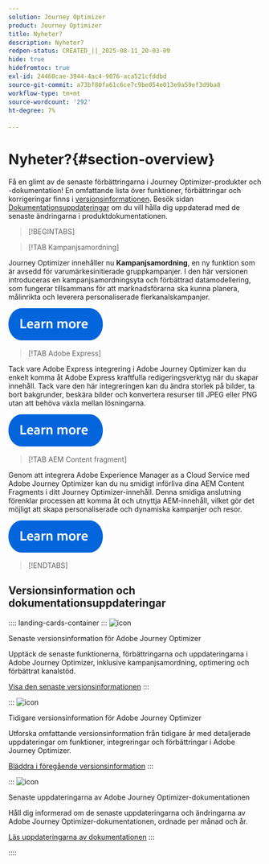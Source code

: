 ```yaml
---
solution: Journey Optimizer
product: Journey Optimizer
title: Nyheter?
description: Nyheter?
redpen-status: CREATED_||_2025-08-11_20-03-09
hide: true
hidefromtoc: true
exl-id: 24460cae-3944-4ac4-9076-aca521cfddbd
source-git-commit: a73bf80fa61c6ce7c9be054e013e9a59ef3d9ba8
workflow-type: tm+mt
source-wordcount: '292'
ht-degree: 7%

---
```


# Nyheter?{#section-overview}

Få en glimt av de senaste förbättringarna i Journey Optimizer-produkter och -dokumentation! En omfattande lista över funktioner, förbättringar och korrigeringar finns i [versionsinformationen](../using/rn/release-notes.md). Besök sidan [Dokumentationsuppdateringar](../using/rn/documentation-updates.md) om du vill hålla dig uppdaterad med de senaste ändringarna i produktdokumentationen.

>[!BEGINTABS]

>[!TAB Kampanjsamordning]

Journey Optimizer innehåller nu **Kampanjsamordning**, en ny funktion som är avsedd för varumärkesinitierade gruppkampanjer. I den här versionen introduceras en kampanjsamordningsyta och förbättrad datamodellering, som fungerar tillsammans för att marknadsförarna ska kunna planera, målinrikta och leverera personaliserade flerkanalskampanjer.

[![läs mer](../using/assets/do-not-localize/learn-more-button.svg)](../using/orchestrated/gs-orchestrated-campaigns.md)

>[!TAB Adobe Express]

Tack vare Adobe Express integrering i Adobe Journey Optimizer kan du enkelt komma åt Adobe Express kraftfulla redigeringsverktyg när du skapar innehåll. Tack vare den här integreringen kan du ändra storlek på bilder, ta bort bakgrunder, beskära bilder och konvertera resurser till JPEG eller PNG utan att behöva växla mellan lösningarna.

[![läs mer](../using/assets/do-not-localize/learn-more-button.svg)](../using/integrations/express.md)

<!--
>[!TAB AI Assistant]

Immerse yourself in a hands-on experience with our [AI Assistant](../help/using/content-management/gs-generative.md) live feature preview, designed to let you explore its features firsthand and fully understand its capabilities.

[![learn more](../using/assets/do-not-localize/try-it-button.svg)](https://experienceleague.adobe.com/sv/apps/journey-optimizer/ai-assistant-content-accelerator){target="_blank"}-->

>[!TAB AEM Content fragment]

Genom att integrera Adobe Experience Manager as a Cloud Service med Adobe Journey Optimizer kan du nu smidigt införliva dina AEM Content Fragments i ditt Journey Optimizer-innehåll. Denna smidiga anslutning förenklar processen att komma åt och utnyttja AEM-innehåll, vilket gör det möjligt att skapa personaliserade och dynamiska kampanjer och resor.

[![läs mer](../using/assets/do-not-localize/learn-more-button.svg)](../using/integrations/aem-fragments.md)


>[!ENDTABS]

## Versionsinformation och dokumentationsuppdateringar

:::: landing-cards-container
:::
![icon](https://cdn.experienceleague.adobe.com/icons/list-check.svg?lang=sv-SE)

Senaste versionsinformation för Adobe Journey Optimizer

Upptäck de senaste funktionerna, förbättringarna och uppdateringarna i Adobe Journey Optimizer, inklusive kampanjsamordning, optimering och förbättrat kanalstöd.

[Visa den senaste versionsinformationen](../using/rn/release-notes.md)
:::

:::
![icon](https://cdn.experienceleague.adobe.com/icons/book.svg?lang=sv-SE)

Tidigare versionsinformation för Adobe Journey Optimizer

Utforska omfattande versionsinformation från tidigare år med detaljerade uppdateringar om funktioner, integreringar och förbättringar i Adobe Journey Optimizer.

[Bläddra i föregående versionsinformation](previous-rn-new-landing-page.md)
:::

:::
![icon](https://cdn.experienceleague.adobe.com/icons/book.svg?lang=sv-SE)

Senaste uppdateringarna av Adobe Journey Optimizer-dokumentationen

Håll dig informerad om de senaste uppdateringarna och ändringarna av Adobe Journey Optimizer-dokumentationen, ordnade per månad och år.

[Läs uppdateringarna av dokumentationen](../using/rn/documentation-updates.md)
:::

::::
